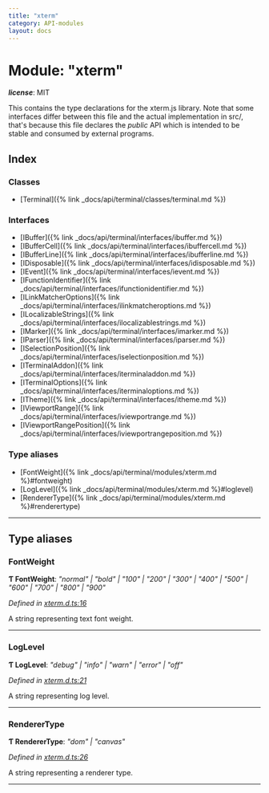 ```yaml
---
title: "xterm"
category: API-modules
layout: docs
---
```



# Module: "xterm"

*__license__*: MIT

This contains the type declarations for the xterm.js library. Note that some interfaces differ between this file and the actual implementation in src/, that's because this file declares the _public_ API which is intended to be stable and consumed by external programs.

## Index

### Classes

* [Terminal]({% link _docs/api/terminal/classes/terminal.md %})

### Interfaces

* [IBuffer]({% link _docs/api/terminal/interfaces/ibuffer.md %})
* [IBufferCell]({% link _docs/api/terminal/interfaces/ibuffercell.md %})
* [IBufferLine]({% link _docs/api/terminal/interfaces/ibufferline.md %})
* [IDisposable]({% link _docs/api/terminal/interfaces/idisposable.md %})
* [IEvent]({% link _docs/api/terminal/interfaces/ievent.md %})
* [IFunctionIdentifier]({% link _docs/api/terminal/interfaces/ifunctionidentifier.md %})
* [ILinkMatcherOptions]({% link _docs/api/terminal/interfaces/ilinkmatcheroptions.md %})
* [ILocalizableStrings]({% link _docs/api/terminal/interfaces/ilocalizablestrings.md %})
* [IMarker]({% link _docs/api/terminal/interfaces/imarker.md %})
* [IParser]({% link _docs/api/terminal/interfaces/iparser.md %})
* [ISelectionPosition]({% link _docs/api/terminal/interfaces/iselectionposition.md %})
* [ITerminalAddon]({% link _docs/api/terminal/interfaces/iterminaladdon.md %})
* [ITerminalOptions]({% link _docs/api/terminal/interfaces/iterminaloptions.md %})
* [ITheme]({% link _docs/api/terminal/interfaces/itheme.md %})
* [IViewportRange]({% link _docs/api/terminal/interfaces/iviewportrange.md %})
* [IViewportRangePosition]({% link _docs/api/terminal/interfaces/iviewportrangeposition.md %})

### Type aliases

* [FontWeight]({% link _docs/api/terminal/modules/xterm.md %}#fontweight)
* [LogLevel]({% link _docs/api/terminal/modules/xterm.md %}#loglevel)
* [RendererType]({% link _docs/api/terminal/modules/xterm.md %}#renderertype)

---

## Type aliases

<a id="fontweight"></a>

###  FontWeight

**Ƭ FontWeight**: *"normal" \| "bold" \| "100" \| "200" \| "300" \| "400" \| "500" \| "600" \| "700" \| "800" \| "900"*

*Defined in [xterm.d.ts:16](https://github.com/xtermjs/xterm.js/blob/4.3.0/typings/xterm.d.ts#L16)*

A string representing text font weight.

___
<a id="loglevel"></a>

###  LogLevel

**Ƭ LogLevel**: *"debug" \| "info" \| "warn" \| "error" \| "off"*

*Defined in [xterm.d.ts:21](https://github.com/xtermjs/xterm.js/blob/4.3.0/typings/xterm.d.ts#L21)*

A string representing log level.

___
<a id="renderertype"></a>

###  RendererType

**Ƭ RendererType**: *"dom" \| "canvas"*

*Defined in [xterm.d.ts:26](https://github.com/xtermjs/xterm.js/blob/4.3.0/typings/xterm.d.ts#L26)*

A string representing a renderer type.

___


